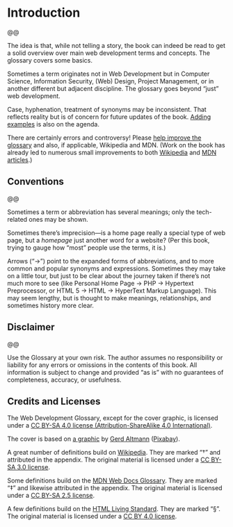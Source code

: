 # Introduction

@@

The idea is that, while not telling a story, the book can indeed be read to get a solid overview over main web development terms and concepts. The glossary covers some basics.

Sometimes a term originates not in Web Development but in Computer Science, Information Security, (Web) Design, Project Management, or in another different but adjacent discipline. The glossary goes beyond “just” web development.

Case, hyphenation, treatment of synonyms may be inconsistent. That reflects reality but is of concern for future updates of the book. [Adding examples](https://github.com/j9t/web-development-glossary-forum/issues/1) is also on the agenda.

There are certainly errors and controversy! Please [help improve the glossary](https://github.com/j9t/web-development-glossary-forum/issues/new) and also, if applicable, Wikipedia and MDN. (Work on the book has already led to numerous small improvements to both [Wikipedia](https://en.wikipedia.org/wiki/Special:Contributions/Jens_Meiert) and [MDN articles](https://wiki.developer.mozilla.org/en-US/dashboards/revisions?user=j9t).)

## Conventions

@@

Sometimes a term or abbreviation has several meanings; only the tech-related ones may be shown.

Sometimes there’s imprecision—is a home page really a special type of web page, but a _homepage_ just another word for a website? (Per this book, trying to gauge how “most” people use the terms, it is.)

Arrows (“→”) point to the expanded forms of abbreviations, and to more common and popular synonyms and expressions. Sometimes they may take on a little tour, but just to be clear about the journey taken if there’s not much more to see (like Personal Home Page → PHP → Hypertext Preprocessor, or HTML&nbsp;5 → HTML → HyperText Markup Language). This may seem lengthy, but is thought to make meanings, relationships, and sometimes history more clear.

## Disclaimer

@@

Use the Glossary at your own risk. The author assumes no responsibility or liability for any errors or omissions in the contents of this book. All information is subject to change and provided “as is” with no guarantees of completeness, accuracy, or usefulness.

## Credits and Licenses

The Web Development Glossary, except for the cover graphic, is licensed under a [CC BY-SA 4.0 license (Attribution-ShareAlike 4.0 International)](https://creativecommons.org/licenses/by-sa/4.0/).

The cover is based on [a graphic](https://pixabay.com/illustrations/grid-web-millimeter-paper-lined-4728500/) by [Gerd Altmann](https://pixabay.com/users/geralt-9301/) ([Pixabay](https://pixabay.com/)).

A great number of definitions build on [Wikipedia](https://en.wikipedia.org/wiki/Main_Page). They are marked “†” and attributed in the appendix. The original material is licensed under a [CC BY-SA 3.0 license](https://creativecommons.org/licenses/by-sa/3.0/).

Some definitions build on the [MDN Web Docs Glossary](https://developer.mozilla.org/en-US/docs/Glossary). They are marked “‡” and likewise attributed in the appendix. The original material is licensed under a [CC BY-SA 2.5 license](https://creativecommons.org/licenses/by-sa/2.5/).

A few definitions build on the [HTML Living Standard](https://html.spec.whatwg.org/). They are marked “§”. The original material is licensed under a [CC BY 4.0 license](https://creativecommons.org/licenses/by/4.0/).